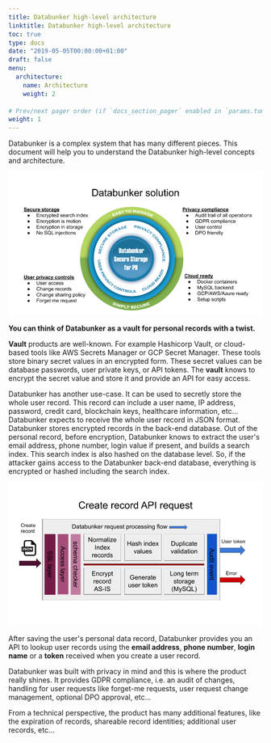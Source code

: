 ```yaml
---
title: Databunker high-level architecture
linktitle: Databunker high-level architecture
toc: true
type: docs
date: "2019-05-05T00:00:00+01:00"
draft: false
menu:
  architecture:
    name: Architecture
    weight: 2

# Prev/next pager order (if `docs_section_pager` enabled in `params.toml`)
weight: 1
---
```


Databunker is a complex system that has many different pieces. This document will help you to understand the Databunker high-level concepts and architecture.

![Databunker solution](databunker-solution.png)

**You can think of **Databunker** as a **vault** for personal records with a twist.**

**Vault** products are well-known. For example Hashicorp Vault, or cloud-based tools like AWS Secrets Manager or GCP Secret Manager. These tools store binary secret values in an encrypted form. These secret values can be database passwords, user private keys, or API tokens. The **vault** knows to encrypt the secret value and store it and provide an API for easy access.

Databunker has another use-case. It can be used to secretly store the whole user record. This record can include a user name, IP address, password, credit card, blockchain keys, healthcare information, etc... Databunker expects to receive the whole user record in JSON format. Databunker stores encrypted records in the back-end database. Out of the personal record, before encryption, Databunker knows to extract the user's email address, phone number, login value if present, and builds a search index. This search index is also hashed on the database level. So, if the attacker gains access to the Databunker back-end database, everything is encrypted or hashed including the search index.

![Databunker request flow](databunker-request-flow.png)

After saving the user's personal data record, Databunker provides you an API to lookup user records using the **email address**, **phone number**, **login name** or a **token** received when you create a user record.

Databunker was built with privacy in mind and this is where the product really shines. It provides GDPR compliance, i.e. an audit of changes, handling for user requests like forget-me requests, user request change management, optional DPO approval, etc...

From a technical perspective, the product has many additional features, like the expiration of records, shareable record identities; additional user records, etc...

